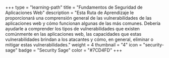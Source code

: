 +++
type = "learning-path"
title = "Fundamentos de Seguridad de Aplicaciones Web"
description = "Esta Ruta de Aprendizaje le proporcionará una comprensión general de las vulnerabilidades de las aplicaciones web y cómo funcionan algunas de las más comunes. Debería ayudarle a comprender los tipos de vulnerabilidades que existen comúnmente en las aplicaciones web, las capacidades que estas vulnerabilidades brindan a los atacantes y cómo, en general, eliminar o mitigar estas vulnerabilidades."
weight = 4
thumbnail = "4"
icon = "security-sage"
badge = "Security Sage"
color = "#7CD4FD"
+++